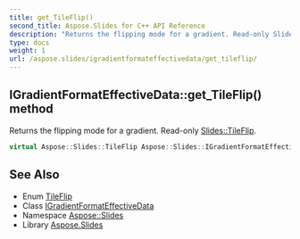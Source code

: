 ```yaml
---
title: get_TileFlip()
second_title: Aspose.Slides for C++ API Reference
description: "Returns the flipping mode for a gradient. Read-only Slides::TileFlip."
type: docs
weight: 1
url: /aspose.slides/igradientformateffectivedata/get_tileflip/
---
```

## IGradientFormatEffectiveData::get_TileFlip() method


Returns the flipping mode for a gradient. Read-only [Slides::TileFlip](../../tileflip/).

```cpp
virtual Aspose::Slides::TileFlip Aspose::Slides::IGradientFormatEffectiveData::get_TileFlip()=0
```

## See Also

* Enum [TileFlip](../../tileflip/)
* Class [IGradientFormatEffectiveData](../)
* Namespace [Aspose::Slides](../../)
* Library [Aspose.Slides](../../../)
